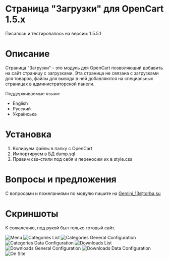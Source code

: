 Страница "Загрузки" для OpenCart 1.5.х
====================

Писалось и тестировалось на версии: 1.5.5.1

Описание
====================

Страница "Загрузки" - это модуль для OpenCart позволяющий добавить на сайт страницу с загрузками. Эта страница не связана с загрузками для товаров, файлы для вывода в ней добавляются на специальных страницах в администраторской панели.

Поддерживаемые языки:
 * English
 * Русский
 * Українська

Установка
====================

1. Копируем файлы в папку с OpenCart
2. Импортируем в БД dump.sql
3. Правим css-стили под себя и переносим их в style.css

Вопросы и предложения
====================

С вопросами и пожеланиями по модулю пишите на Gemini_13@torba.su

Скриншоты
====================
К сожалению, под рукой был только готовый сайт.

![Menu](https://raw.github.com/gemini1389/opencart-page-downloads/master/README.img/menu.jpg)
![Categories List](https://raw.github.com/gemini1389/opencart-page-downloads/master/README.img/cats_list.jpg)
![Categories General Configuration](https://raw.github.com/gemini1389/opencart-page-downloads/master/README.img/cats_conf_1.jpg)
![Categories Data Configuration](https://raw.github.com/gemini1389/opencart-page-downloads/master/README.img/cats_conf_2.jpg)
![Downloads List](https://raw.github.com/gemini1389/opencart-page-downloads/master/README.img/files_list.jpg)
![Downloads General Configuration](https://raw.github.com/gemini1389/opencart-page-downloads/master/README.img/file_conf_1.jpg)
![Downloads Data Configuration](https://raw.github.com/gemini1389/opencart-page-downloads/master/README.img/file_conf_2.jpg)
![On Site](https://raw.github.com/gemini1389/opencart-page-downloads/master/README.img/site.jpg)
